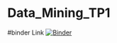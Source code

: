 # Data_Mining_TP1


#binder Link 
 [![Binder](https://mybinder.org/badge_logo.svg)](https://mybinder.org/v2/gh/badreddine244/Data_Mining_TP1/main)

